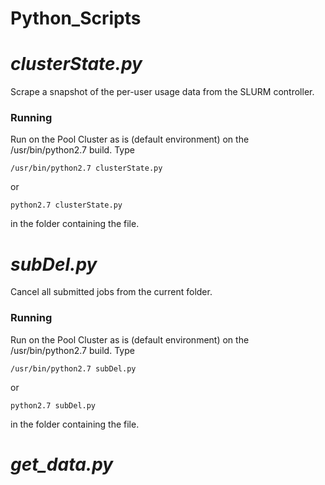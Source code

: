# Python_Scripts
# *clusterState.py*
Scrape a snapshot of the per-user usage data from the SLURM controller.

### Running
Run on the Pool Cluster as is (default environment) on the /usr/bin/python2.7 build. Type
```
/usr/bin/python2.7 clusterState.py
```
or 
```
python2.7 clusterState.py
```
in the folder containing the file.

# *subDel.py*
Cancel all submitted jobs from the current folder.

### Running
Run on the Pool Cluster as is (default environment) on the /usr/bin/python2.7 build. Type
```
/usr/bin/python2.7 subDel.py
```
or 
```
python2.7 subDel.py
```
in the folder containing the file.

# *get_data.py*
